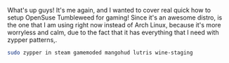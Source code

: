 What's up guys! It's me again, and I wanted to cover real quick how to setup OpenSuse Tumbleweed for gaming! Since it's an awesome distro, is the one that I am using right now instead of Arch Linux, because it's more worryless and calm, due to the fact that it has everything that I need with zypper patterns,.

```bash
sudo zypper in steam gamemoded mangohud lutris wine-staging
```

